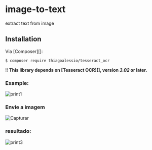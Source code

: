 # image-to-text
extract text from image

## Installation

Via [Composer][]:

    $ composer require thiagoalessio/tesseract_ocr

:bangbang: **This library depends on [Tesseract OCR][], version _3.02_ or later.**

### Example:
![print1](https://user-images.githubusercontent.com/86434489/181348147-fce43b11-ec31-4760-adc2-b20d836755e8.PNG)

### Envie a imagem

![Capturar](https://user-images.githubusercontent.com/86434489/181349049-18c5caf1-4dcf-4e80-b520-2304f6d665fe.PNG)

### resultado:

![print3](https://user-images.githubusercontent.com/86434489/181351773-398b1dc1-cbf1-4252-9942-3fed002638b7.png)
